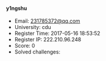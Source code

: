 #### y1ngshu  

* Email: 231785372@qq.com  
* University: cdu  
* Register Time: 2017-05-16 18:53:52  
* Register IP: 222.210.96.248  
* Score: 0  
* Solved challenges: 
